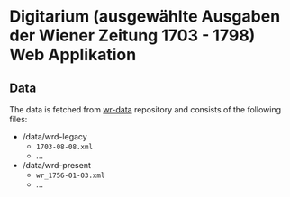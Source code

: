 # Digitarium (ausgewählte Ausgaben der Wiener Zeitung 1703 - 1798) Web Applikation

## Data

The data is fetched from [wr-data](https://github.com/wiener-diarium/wr-data) repository and
consists of the following files:

- /data/wrd-legacy
  - `1703-08-08.xml`
  - ...
- /data/wrd-present
  - `wr_1756-01-03.xml`
  - ...
